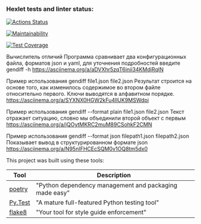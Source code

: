 ### Hexlet tests and linter status:
[![Actions Status](https://github.com/Zotov2003/python-project-50/actions/workflows/hexlet-check.yml/badge.svg)](https://github.com/Zotov2003/python-project-50/actions)

[![Maintainability](https://api.codeclimate.com/v1/badges/e9217ef26ea5ccc208bd/maintainability)](https://codeclimate.com/github/Zotov2003/python-project-50/maintainability)

[![Test Coverage](https://api.codeclimate.com/v1/badges/e9217ef26ea5ccc208bd/test_coverage)](https://codeclimate.com/github/Zotov2003/python-project-50/test_coverage)

Вычислитель отличий
Программа сравнивает два конфигурационных файла, форматов json и yaml, для уточнения подробностей введите gendiff -h
https://asciinema.org/a/aDVXhr5zqT6inii34KMdjRqIN

Пример использования gendiff file1.json file2.json
Результат строится на основе того, как изменилось содержимое во втором файле относительно первого. Ключи выводятся в алфавитном порядке.
https://asciinema.org/a/SYXNX0HGW2kFu4llUK9MSWdpi

Пример использования gendiff --format plain file1.json file2.json
Текст отражает ситуацию, словно мы объединили второй объект с первым
https://asciinema.org/a/jQOytMKRC2muM89CSohkF2CMN

Пример использования gendiff --format json filepath1.json filepath2.json
Показывает вывод в структурированном формате json
https://asciinema.org/a/N95nIFHCEcSQM0v1OQ8tm5dx0

This project was built using these tools:

| Tool                                                                        | Description                                             |
|-----------------------------------------------------------------------------|---------------------------------------------------------|
| [poetry](https://python-poetry.org/)                                        | "Python dependency management and packaging made easy"  |
| [Py.Test](https://pytest.org)                                               | "A mature full-featured Python testing tool"            |
| [flake8](https://flake8.pycqa.org/)                                         | "Your tool for style guide enforcement" |